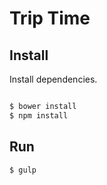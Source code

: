# Trip Time

## Install

Install dependencies.

```bash

$ bower install
$ npm install
```

## Run

```bash
$ gulp
```